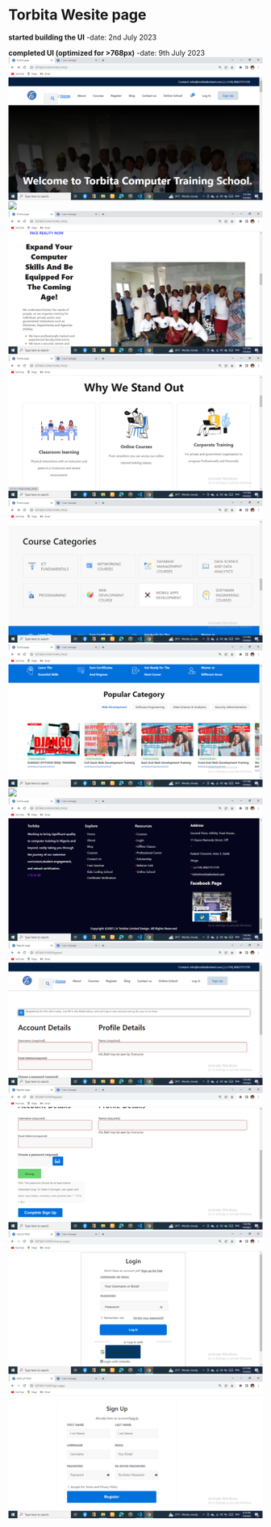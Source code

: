 # Torbita Wesite page

**started building the UI**
-date: 2nd July 2023

**completed UI (optimized for >768px)**
-date: 9th July 2023
![](./img/Homepage.png)
![](./img/Homepage_1.png)
![](./img/Homepage_2.png)
![](./img/Homepage_3.png)
![](./img/Homepage_4.png)
![](./img/Homepage_5.png)
![](./img/Homepage_6.png)
![](./img/Homepage_7.png)
![](./img/Register_1.png)
![](./img/Register_2.png)
![](./img/Login.png)
![](./img/Sign_up.png)
